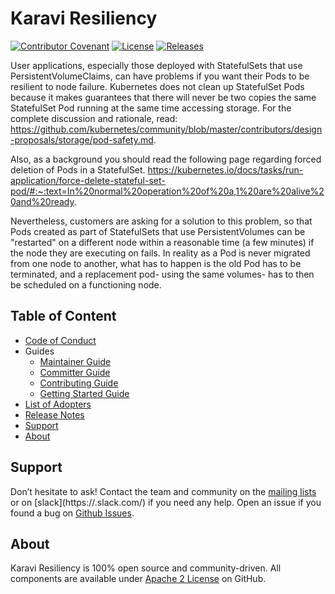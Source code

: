 <!--
Copyright (c) 2021 Dell Inc., or its subsidiaries. All Rights Reserved.

Licensed under the Apache License, Version 2.0 (the "License");
you may not use this file except in compliance with the License.
You may obtain a copy of the License at

    http://www.apache.org/licenses/LICENSE-2.0
-->

# Karavi Resiliency
[![Contributor Covenant](https://img.shields.io/badge/Contributor%20Covenant-v2.0%20adopted-ff69b4.svg)](docs/CODE_OF_CONDUCT.md)
[![License](https://img.shields.io/badge/License-Apache%202.0-blue.svg)](https://www.apache.org/licenses/LICENSE-2.0)
[![Releases](https://img.shields.io/badge/Releases-green.svg)](https://eos2git.cec.lab.emc.com/DevCon/NewProjectTemplate/releases)

User applications, especially those deployed with StatefulSets that use PersistentVolumeClaims, can have problems if 
you want their Pods to be resilient to node failure. Kubernetes does not clean up StatefulSet Pods because it makes 
guarantees that there will never be two copies the same StatefulSet Pod running at the same time accessing storage. 
For the complete discussion and rationale, read: 
https://github.com/kubernetes/community/blob/master/contributors/design-proposals/storage/pod-safety.md.

Also, as a background you should read the following page regarding forced deletion of Pods in a StatefulSet. 
https://kubernetes.io/docs/tasks/run-application/force-delete-stateful-set-pod/#:~:text=In%20normal%20operation%20of%20a,1%20are%20alive%20and%20ready.

Nevertheless, customers are asking for a solution to this problem, so that Pods created as part of StatefulSets 
that use PersistentVolumes can be "restarted" on a different node within a reasonable time (a few minutes) if 
the node they are executing on fails. In reality as a Pod is never migrated from one node to another, what has 
to happen is the old Pod has to be terminated, and a replacement pod- using the same volumes- has to then be 
scheduled on a functioning node.

## Table of Content
- [Code of Conduct](./docs/CODE_OF_CONDUCT.md)
- Guides
    - [Maintainer Guide](./docs/MAINTAINER_GUIDE.md)
    - [Committer Guide](./docs/COMMITTER_GUIDE.md)
    - [Contributing Guide](./docs/CONTRIBUTING.md)
    - [Getting Started Guide](./docs/GETTING_STARTED_GUIDE.md)
- [List of Adopters](./ADOPTERS.md)
- [Release Notes](./docs/RELEASE_NOTES.md)
- [Support](#support)
- [About](#about)

## Support

Don’t hesitate to ask! Contact the team and community on the [mailing lists](https://group) or on [slack](https://<slack instance>.slack.com/) if you need any help.
Open an issue if you found a bug on [Github
Issues](https://eos2git.cec.lab.emc.com/DevCon/NewProjectTemplate/issues).

## About

Karavi Resiliency is 100% open source and community-driven. All components are available
under [Apache 2 License](https://www.apache.org/licenses/LICENSE-2.0.html) on
GitHub.
